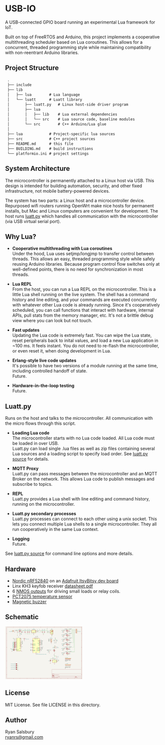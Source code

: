# USB-IO

A USB-connected GPIO board running an experimental Lua framework for IoT.

Built on top of FreeRTOS and Arduino, this project implements a cooperative multithreading scheduler based on Lua coroutines. This allows for a concurrent, threaded programming style while maintaining compatibility with non-reentrant Arduino libraries.

## Project Structure
```
 .
 ├── include
 ├── lib
 │   ├── lua        # Lua language
 │   └── luatt      # Luatt library
 │       ├── luatt.py   # Linux host-side driver program
 │       ├── lua
 │       │   ├── lib    # Lua external dependencies
 │       │   └── src    # Lua source code, baseline modules
 │       └── src        # C++ Arduino/Lua glue
 │
 ├── lua            # Project-specific lua sources
 ├── src            # C++ project sources
 ├── README.md      # this file
 ├── BUILDING.md    # build instructions
 └── platformio.ini # project settings
```

## System Architecture

The microcontroller is permanently attached to a Linux host via USB. This design is intended for building automation, security, and other fixed infrastructure, not mobile battery-powered devices.

The system has two parts: a Linux host and a microcontroller device. Repurposed wifi routers running OpenWrt make nice hosts for permanent installs, but Mac and Linux computers are convenient for development. The host runs [luatt.py](https://github.com/ryanrsrs/usb-io/blob/main/lua/luatt.py) which handles all communication with the microcontroller (via USB virtual serial port).

## Why Lua?

* **Cooperative multithreading with Lua coroutines**  
Under the hood, Lua uses setjmp/longjmp to transfer control between threads. This allows an easy, threaded programming style while safely reusing Arduino libraries. Because program control flow switches only at well-defined points, there is no need for synchronization in most threads.

* **Lua REPL**  
From the host, you can run a Lua REPL on the microcontroller. This is a little Lua shell running on the live system. The shell has a command history and line editing, and your commands are executed concurrently with whatever other Lua code is already running. Since it's cooperatively scheduled, you can call functions that interact with hardware, internal APIs, pull stats from the memory manager, etc. It's not a brittle debug view where you can look but not touch.

* **Fast updates**  
Updating the Lua code is extremely fast. You can wipe the Lua state, reset peripherals back to inital values, and load a new Lua application in ~100 ms. It feels instant. You do not need to re-flash the microcontroller, or even reset it, when doing development in Lua. 

* **Erlang-style live code updates**  
It's possible to have two versions of a module running at the same time, including controlled handoff of state.  
Future.

* **Hardware-in-the-loop testing**  
Future.


## Luatt.py
Runs on the host and talks to the microcontroller. All communication with the micro flows through this script.

* **Loading Lua code**  
The microcontroller starts with no Lua code loaded. All Lua code must be loaded in over USB.    
Luatt.py can load single .lua files as well as zip files containing several Lua sources and a loading script to specify load order. See [luatt.py source](https://github.com/ryanrsrs/usb-io/blob/main/lua/luatt.py) for details.

* **MQTT Proxy**  
Luatt.py can pass messages between the microcontroller and an MQTT Broker on the network. This allows Lua code to publish messages and subscribe to topics.

* **REPL**  
Luatt.py provides a Lua shell with line editing and command history, running on the microcontroller.

* **Luatt.py secondary processes**  
Luatt.py processes can connect to each other using a unix socket. This lets you connect multiple Lua shells to a single microcontroller. They all run cooperatively in the same Lua context.

* **Logging**  
Future.

See [luatt.py source](https://github.com/ryanrsrs/usb-io/blob/main/lua/luatt.py) for command line options and more details.


## Hardware
* [Nordic nRF52840](https://www.nordicsemi.com/Products/nRF52840) on an [Adafruit ItsyBitsy dev board](https://www.adafruit.com/product/4481)
* Linx KH3 keyfob receiver [datasheet.pdf](https://www.te.com/commerce/DocumentDelivery/DDEController?Action=showdoc&DocId=Data+Sheet%7FRXM-418-KH3%7FC%7Fpdf%7FEnglish%7FENG_DS_RXM-418-KH3_C.pdf%7FRXM-418-KH3)
* 6 [NMOS outputs](https://www.digikey.com/en/products/detail/alpha-omega-semiconductor-inc/AO3422/1855787) for driving small loads or relay coils.
* [PCT2075 temperature sensor](https://www.nxp.com/part/PCT2075GV)
* [Magnetic buzzer](https://www.digikey.com/en/products/detail/pui-audio-inc/SMT-0931-S-R/5011411)


## Schematic
[<img src="https://github.com/ryanrsrs/usb-io/blob/main/board-schematic.png?raw=true" width="50%" height="50%">](https://github.com/ryanrsrs/usb-io/blob/main/board-schematic.png)


## License

MIT License. See file LICENSE in this directory.


## Author

Ryan Salsbury  
ryanrs@gmail.com
